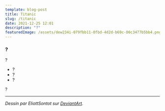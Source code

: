 ```yaml
---
template: blog-post
title: Titanic
slug: /titanic
date: 2021-12-25 12:01
description: "?"
featuredImage: /assets/dew234i-079fbb11-0fbd-4d2d-b69c-06c3477b5bb4.png
---
```

### ?

?

- ?
- ?
- ?

?

---
*Dessin par EliottSontot sur [DeviantArt](https://www.deviantart.com/eliottsontot/art/Titanic-s-departure-900371538).*